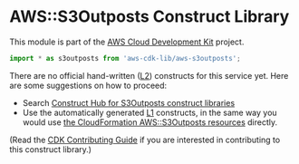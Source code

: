 # AWS::S3Outposts Construct Library


This module is part of the [AWS Cloud Development Kit](https://github.com/aws/aws-cdk) project.

```ts nofixture
import * as s3outposts from 'aws-cdk-lib/aws-s3outposts';
```

<!--BEGIN CFNONLY DISCLAIMER-->

There are no official hand-written ([L2](https://docs.aws.amazon.com/cdk/latest/guide/constructs.html#constructs_lib)) constructs for this service yet. Here are some suggestions on how to proceed:

- Search [Construct Hub for S3Outposts construct libraries](https://constructs.dev/search?q=s3outposts)
- Use the automatically generated [L1](https://docs.aws.amazon.com/cdk/latest/guide/constructs.html#constructs_l1_using) constructs, in the same way you would use [the CloudFormation AWS::S3Outposts resources](https://docs.aws.amazon.com/AWSCloudFormation/latest/UserGuide/AWS_S3Outposts.html) directly.


(Read the [CDK Contributing Guide](https://github.com/aws/aws-cdk/blob/master/CONTRIBUTING.md) if you are interested in contributing to this construct library.)

<!--END CFNONLY DISCLAIMER-->
